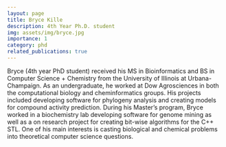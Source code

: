 ```yaml
---
layout: page
title: Bryce Kille
description: 4th Year Ph.D. student
img: assets/img/bryce.jpg
importance: 1
category: phd
related_publications: true
---
```


Bryce (4th year PhD student) received his MS in Bioinformatics and BS in Computer Science + Chemistry from the University of Illinois at Urbana-Champaign. As an undergraduate, he worked at Dow Agrosciences in both the computational biology and cheminformatics groups. His projects included developing software for phylogeny analysis and creating models for compound activity prediction. During his Master’s program, Bryce worked in a biochemistry lab developing software for genome mining as well as a on research project for creating bit-wise algorithms for the C++ STL. One of his main interests is casting biological and chemical problems into theoretical computer science questions.
